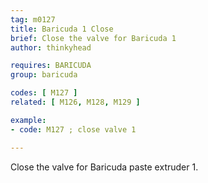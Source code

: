 ```yaml
---
tag: m0127
title: Baricuda 1 Close
brief: Close the valve for Baricuda 1
author: thinkyhead

requires: BARICUDA
group: baricuda

codes: [ M127 ]
related: [ M126, M128, M129 ]

example:
- code: M127 ; close valve 1

---
```


Close the valve for Baricuda paste extruder 1.
